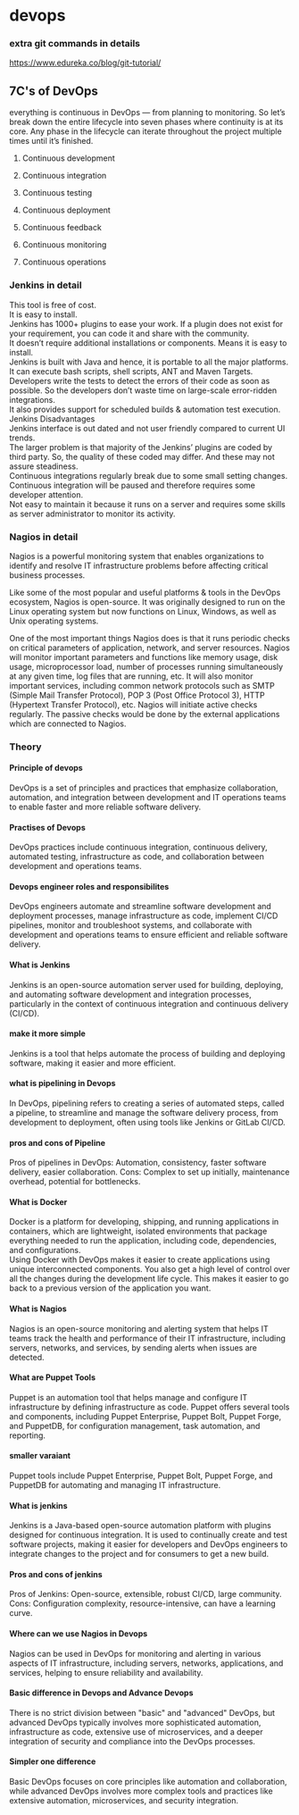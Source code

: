 # devops
### extra git commands in details
https://www.edureka.co/blog/git-tutorial/

## 7C's of DevOps
 everything is continuous in DevOps — from planning to monitoring. So let’s break down the entire lifecycle into seven phases where continuity is at its core. Any phase in the lifecycle can iterate throughout the project multiple times until it’s finished.

1. Continuous development

2. Continuous integration

3. Continuous testing

4. Continuous deployment

5. Continuous feedback

6. Continuous monitoring

7. Continuous operations

### Jenkins in detail
This tool is free of cost. <br/>
It is easy to install. <br/>
Jenkins has 1000+ plugins to ease your work. If a plugin does not exist for your requirement, you can code it and share with the community. <br/>
It doesn’t require additional installations or components. Means it is easy to install.<br/>
Jenkins is built with Java and hence, it is portable to all the major platforms.<br/>
It can execute bash scripts, shell scripts, ANT and Maven Targets.<br/>
Developers write the tests to detect the errors of their code as soon as possible. So the developers don’t waste time on large-scale error-ridden integrations.<br/>
It also provides support for scheduled builds & automation test execution.<br/>
Jenkins Disadvantages<br/>
Jenkins interface is out dated and not user friendly compared to current UI trends.<br/>
The larger problem is that majority of the Jenkins’ plugins are coded by third party. So, the quality of these coded may differ. And these may not assure steadiness.<br/>
Continuous integrations regularly break due to some small setting changes. Continuous integration will be paused and therefore requires some developer attention.<br/>
Not easy to maintain it because it runs on a server and requires some skills as server administrator to monitor its activity.

### Nagios in detail
Nagios is a powerful monitoring system that enables organizations to identify and resolve IT infrastructure problems before affecting critical business processes. <br/>

Like some of the most popular and useful platforms & tools in the DevOps ecosystem, Nagios is open-source. It was originally designed to run on the Linux operating system but now functions on Linux, Windows, as well as Unix operating systems.<br/>

One of the most important things Nagios does is that it runs periodic checks on critical parameters of application, network, and server resources. Nagios will monitor important parameters and functions like memory usage, disk usage, microprocessor load, number of processes running simultaneously at any given time, log files that are running, etc. It will also monitor important services, including common network protocols such as SMTP (Simple Mail Transfer Protocol), POP 3 (Post Office Protocol 3), HTTP (Hypertext Transfer Protocol), etc. Nagios will initiate active checks regularly. The passive checks would be done by the external applications which are connected to Nagios.

### Theory
#### Principle of devops
DevOps is a set of principles and practices that emphasize collaboration, automation, and integration between development and IT operations teams to enable faster and more reliable software delivery.

#### Practises of Devops
DevOps practices include continuous integration, continuous delivery, automated testing, infrastructure as code, and collaboration between development and operations teams.

#### Devops engineer roles and responsibilites 
DevOps engineers automate and streamline software development and deployment processes, manage infrastructure as code, implement CI/CD pipelines, monitor and troubleshoot systems, and collaborate with development and operations teams to ensure efficient and reliable software delivery.

#### What is Jenkins 
Jenkins is an open-source automation server used for building, deploying, and automating software development and integration processes, particularly in the context of continuous integration and continuous delivery (CI/CD).

#### make it more simple

Jenkins is a tool that helps automate the process of building and deploying software, making it easier and more efficient.

#### what is pipelining in Devops

In DevOps, pipelining refers to creating a series of automated steps, called a pipeline, to streamline and manage the software delivery process, from development to deployment, often using tools like Jenkins or GitLab CI/CD.

#### pros and cons of Pipeline
Pros of pipelines in DevOps: Automation, consistency, faster software delivery, easier collaboration.
Cons: Complex to set up initially, maintenance overhead, potential for bottlenecks.

#### What is Docker
Docker is a platform for developing, shipping, and running applications in containers, which are lightweight, isolated environments that package everything needed to run the application, including code, dependencies, and configurations.<br/>
Using Docker with DevOps makes it easier to create applications using unique interconnected components. You also get a high level of control over all the changes during the development life cycle. This makes it easier to go back to a previous version of the application you want.

#### What is Nagios
Nagios is an open-source monitoring and alerting system that helps IT teams track the health and performance of their IT infrastructure, including servers, networks, and services, by sending alerts when issues are detected.

#### What are Puppet Tools
Puppet is an automation tool that helps manage and configure IT infrastructure by defining infrastructure as code. Puppet offers several tools and components, including Puppet Enterprise, Puppet Bolt, Puppet Forge, and PuppetDB, for configuration management, task automation, and reporting.

#### smaller varaiant
Puppet tools include Puppet Enterprise, Puppet Bolt, Puppet Forge, and PuppetDB for automating and managing IT infrastructure.

#### What is jenkins
Jenkins is a Java-based open-source automation platform with plugins designed for continuous integration. It is used to continually create and test software projects, making it easier for developers and DevOps engineers to integrate changes to the project and for consumers to get a new build.

#### Pros and cons of jenkins
Pros of Jenkins: Open-source, extensible, robust CI/CD, large community.
Cons: Configuration complexity, resource-intensive, can have a learning curve.

#### Where can we use Nagios in Devops
Nagios can be used in DevOps for monitoring and alerting in various aspects of IT infrastructure, including servers, networks, applications, and services, helping to ensure reliability and availability.

#### Basic difference in Devops and Advance Devops
There is no strict division between "basic" and "advanced" DevOps, but advanced DevOps typically involves more sophisticated automation, infrastructure as code, extensive use of microservices, and a deeper integration of security and compliance into the DevOps processes.

#### Simpler one difference
Basic DevOps focuses on core principles like automation and collaboration, while advanced DevOps involves more complex tools and practices like extensive automation, microservices, and security integration.
